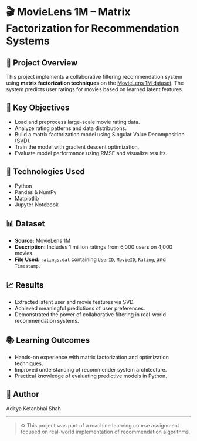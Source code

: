 # 🎬 MovieLens 1M – Matrix Factorization for Recommendation Systems

## 📌 Project Overview

This project implements a collaborative filtering recommendation system using **matrix factorization techniques** on the [MovieLens 1M dataset](https://grouplens.org/datasets/movielens/1m/). The system predicts user ratings for movies based on learned latent features.

## 🚀 Key Objectives

- Load and preprocess large-scale movie rating data.
- Analyze rating patterns and data distributions.
- Build a matrix factorization model using Singular Value Decomposition (SVD).
- Train the model with gradient descent optimization.
- Evaluate model performance using RMSE and visualize results.

## 🧪 Technologies Used

- Python
- Pandas & NumPy
- Matplotlib
- Jupyter Notebook

## 📊 Dataset

- **Source:** MovieLens 1M
- **Description:** Includes 1 million ratings from 6,000 users on 4,000 movies.
- **File Used:** `ratings.dat` containing `UserID`, `MovieID`, `Rating`, and `Timestamp`.

## 📈 Results

- Extracted latent user and movie features via SVD.
- Achieved meaningful predictions of user preferences.
- Demonstrated the power of collaborative filtering in real-world recommendation systems.

## 📚 Learning Outcomes

- Hands-on experience with matrix factorization and optimization techniques.
- Improved understanding of recommender system architecture.
- Practical knowledge of evaluating predictive models in Python.

## 📎 Author

Aditya Ketanbhai Shah

---

> ⚙️ This project was part of a machine learning course assignment focused on real-world implementation of recommendation algorithms.

